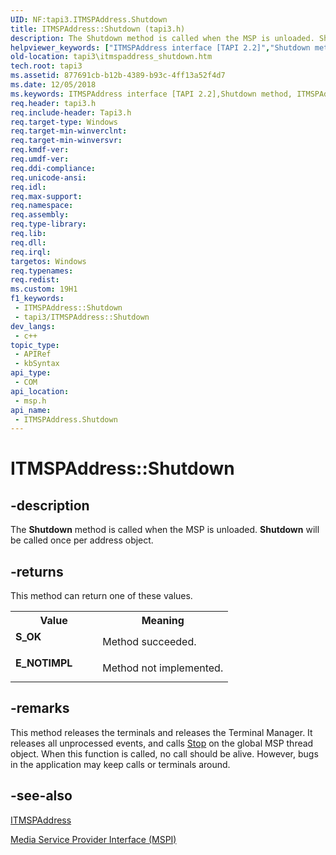 ```yaml
---
UID: NF:tapi3.ITMSPAddress.Shutdown
title: ITMSPAddress::Shutdown (tapi3.h)
description: The Shutdown method is called when the MSP is unloaded. Shutdown will be called once per address object.
helpviewer_keywords: ["ITMSPAddress interface [TAPI 2.2]","Shutdown method","ITMSPAddress.Shutdown","ITMSPAddress::Shutdown","Shutdown","Shutdown method [TAPI 2.2]","Shutdown method [TAPI 2.2]","ITMSPAddress interface","_tapi3_itmspaddress_shutdown","msp/ITMSPAddress::Shutdown","tapi3.itmspaddress_shutdown"]
old-location: tapi3\itmspaddress_shutdown.htm
tech.root: tapi3
ms.assetid: 877691cb-b12b-4389-b93c-4ff13a52f4d7
ms.date: 12/05/2018
ms.keywords: ITMSPAddress interface [TAPI 2.2],Shutdown method, ITMSPAddress.Shutdown, ITMSPAddress::Shutdown, Shutdown, Shutdown method [TAPI 2.2], Shutdown method [TAPI 2.2],ITMSPAddress interface, _tapi3_itmspaddress_shutdown, msp/ITMSPAddress::Shutdown, tapi3.itmspaddress_shutdown
req.header: tapi3.h
req.include-header: Tapi3.h
req.target-type: Windows
req.target-min-winverclnt: 
req.target-min-winversvr: 
req.kmdf-ver: 
req.umdf-ver: 
req.ddi-compliance: 
req.unicode-ansi: 
req.idl: 
req.max-support: 
req.namespace: 
req.assembly: 
req.type-library: 
req.lib: 
req.dll: 
req.irql: 
targetos: Windows
req.typenames: 
req.redist: 
ms.custom: 19H1
f1_keywords:
 - ITMSPAddress::Shutdown
 - tapi3/ITMSPAddress::Shutdown
dev_langs:
 - c++
topic_type:
 - APIRef
 - kbSyntax
api_type:
 - COM
api_location:
 - msp.h
api_name:
 - ITMSPAddress.Shutdown
---
```


# ITMSPAddress::Shutdown


## -description

The 
<b>Shutdown</b> method is called when the MSP is unloaded. 
<b>Shutdown</b> will be called once per address object.



## -returns

This method can return one of these values.

<table>
<tr>
<th>Value</th>
<th>Meaning</th>
</tr>
<tr>
<td width="40%">
<dl>
<dt><b>S_OK</b></dt>
</dl>
</td>
<td width="60%">
Method succeeded.

</td>
</tr>
<tr>
<td width="40%">
<dl>
<dt><b>E_NOTIMPL</b></dt>
</dl>
</td>
<td width="60%">
Method not implemented.

</td>
</tr>
</table>

## -remarks

This method releases the terminals and releases the Terminal Manager. It releases all unprocessed events, and calls 
<a href="/windows/desktop/api/tapi3if/nf-tapi3if-itmediacontrol-stop">Stop</a> on the global MSP thread object. When this function is called, no call should be alive. However, bugs in the application may keep calls or terminals around.

## -see-also

<a href="/windows/desktop/api/msp/nn-msp-itmspaddress">ITMSPAddress</a>



<a href="/windows/desktop/Tapi/media-service-provider-interface-mspi-">Media Service Provider Interface (MSPI)</a>

